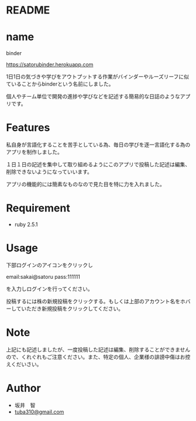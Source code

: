 # README

# name

binder

https://satorubinder.herokuapp.com

1日1日の気づきや学びをアウトプットする作業がバインダーやルーズリーフに似ていることからbinderという名前にしました。
 
個人やチーム単位で開発の進捗や学びなどを記述する簡易的な日誌のようなアプリです。
 
# Features
 
私自身が言語化することを苦手としている為、毎日の学びを逐一言語化する為のアプリを制作しました。

１日１日の記述を集中して取り組めるようにこのアプリで投稿した記述は編集、削除できないようになっていいます。

アプリの機能的には簡素なものなので見た目を特に力を入れました。
 
# Requirement
 
* ruby 2.5.1
 
# Usage
 
下部ログインのアイコンをクリックし

email:sakai@satoru
pass:111111

を入力しログインを行ってください。

投稿するには株の新規投稿をクリックする。もしくは上部のアカウント名をホバーしていただき新規投稿をクリックしてください。
 
# Note
 
上記にも記述しましたが、一度投稿した記述は編集、削除することができませんので、くれぐれもご注意ください。また、特定の個人、企業様の誹謗中傷はお控えくだいさい。
 
# Author
 

* 坂井　智
* tuba310@gmail.com
